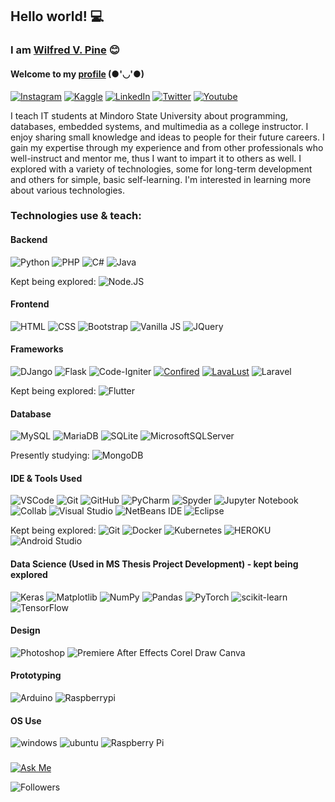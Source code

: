 ## Hello world! 💻

### I am [Wilfred V. Pine](https://wilfredpine.github.io/) 😊

#### Welcome to my [profile](https://confired.com/) (●'◡'●)

<!--- https://dev.to/envoy_/150-badges-for-github-pnk --->
<!--- https://github.com/Ileriayo/markdown-badges#table-of-contents --->
[![Instagram](https://img.shields.io/badge/Instagram-E4405F?style=for-the-badge&logo=instagram&logoColor=white)](https://www.instagram.com/wilfredpine/)
[![Kaggle](https://img.shields.io/badge/Kaggle-20BEFF?style=for-the-badge&logo=Kaggle&logoColor=white)](https://www.kaggle.com/wilfredpine)
[![LinkedIn](https://img.shields.io/badge/LinkedIn-0077B5?style=for-the-badge&logo=linkedin&logoColor=white)](www.linkedin.com/in/wilfredpine)
[![Twitter](https://img.shields.io/badge/Twitter-1DA1F2?style=for-the-badge&logo=twitter&logoColor=white)](https://twitter.com/wilfredpine9)
[![Youtube](https://img.shields.io/badge/YouTube-FF0000?style=for-the-badge&logo=youtube&logoColor=white)](https://www.youtube.com/c/ConfiRed/)

I teach IT students at Mindoro State University about programming, databases, embedded systems, and multimedia as a college instructor. I enjoy sharing small knowledge and ideas to people for their future careers. I gain my expertise through my experience and from other professionals who well-instruct and mentor me, thus I want to impart it to others as well. I explored with a variety of technologies, some for long-term development and others for simple, basic self-learning. I'm interested in learning more about various technologies.

### Technologies use & teach:

#### Backend
![Python](https://img.shields.io/badge/Python-3776AB?style=for-the-badge&logo=python&logoColor=white)
![PHP](https://img.shields.io/badge/PHP-777BB4?style=for-the-badge&logo=php&logoColor=white)
![C#](https://img.shields.io/badge/C%23-239120?style=for-the-badge&logo=c-sharp&logoColor=white)
![Java](https://img.shields.io/badge/Java-ED8B00?style=for-the-badge&logo=java&logoColor=white)

Kept being explored:
![Node.JS](https://img.shields.io/badge/Node.js-43853D?style=for-the-badge&logo=node.js&logoColor=white)

#### Frontend
![HTML](https://img.shields.io/badge/HTML-239120?style=for-the-badge&logo=html5&logoColor=white)
![CSS](https://img.shields.io/badge/CSS-239120?&style=for-the-badge&logo=css3&logoColor=white)
![Bootstrap](https://img.shields.io/badge/Bootstrap-563D7C?style=for-the-badge&logo=bootstrap&logoColor=white)
![Vanilla JS](https://img.shields.io/badge/JavaScript-F7DF1E?style=for-the-badge&logo=javascript&logoColor=black)
![JQuery](https://img.shields.io/badge/jQuery-0769AD?style=for-the-badge&logo=jquery&logoColor=white)

#### Frameworks
![DJango](https://img.shields.io/badge/Django-092E20?style=for-the-badge&logo=django&logoColor=white)
![Flask](https://img.shields.io/badge/Flask-000000?style=for-the-badge&logo=flask&logoColor=white)
![Code-Igniter](https://img.shields.io/badge/CodeIgniter-%23EF4223.svg?style=for-the-badge&logo=codeIgniter&logoColor=white)
[![Confired](https://user-images.githubusercontent.com/53922574/201453869-4fed8c2c-1ea8-4a42-ada7-b02c02b6f273.png)](https://github.com/wilfredpine/confired)
[![LavaLust](https://user-images.githubusercontent.com/53922574/201453603-f2bda4b5-4a0a-4b04-937c-c07e2be59e1e.png)](https://github.com/ronmarasigan/LavaLust)
![Laravel](https://img.shields.io/badge/Laravel-FF2D20?style=for-the-badge&logo=laravel&logoColor=white)

Kept being explored:
![Flutter](https://img.shields.io/badge/Flutter-02569B?style=for-the-badge&logo=flutter&logoColor=white)

#### Database
![MySQL](https://img.shields.io/badge/MySQL-00000F?style=for-the-badge&logo=mysql&logoColor=white)
![MariaDB](https://img.shields.io/badge/MariaDB-003545?style=for-the-badge&logo=mariadb&logoColor=white)
![SQLite](https://img.shields.io/badge/SQLite-07405E?style=for-the-badge&logo=sqlite&logoColor=white)
![MicrosoftSQLServer](https://img.shields.io/badge/Microsoft%20SQL%20Sever-CC2927?style=for-the-badge&logo=microsoft%20sql%20server&logoColor=white)

Presently studying:
![MongoDB](https://img.shields.io/badge/MongoDB-4EA94B?style=for-the-badge&logo=mongodb&logoColor=white)

#### IDE & Tools Used
![VSCode](https://img.shields.io/badge/Visual_Studio_Code-0078D4?style=for-the-badge&logo=visual%20studio%20code&logoColor=white)
![Git](https://img.shields.io/badge/GIT-E44C30?style=for-the-badge&logo=git&logoColor=white)
![GitHub](https://img.shields.io/badge/github-%23121011.svg?style=for-the-badge&logo=github&logoColor=white)
![PyCharm](https://img.shields.io/badge/pycharm-143?style=for-the-badge&logo=pycharm&logoColor=black&color=black&labelColor=green)
![Spyder](https://img.shields.io/badge/Spyder-838485?style=for-the-badge&logo=spyder%20ide&logoColor=maroon)
![Jupyter Notebook](https://img.shields.io/badge/jupyter-%23FA0F00.svg?style=for-the-badge&logo=jupyter&logoColor=white)
![Collab](https://img.shields.io/badge/Colab-F9AB00?style=for-the-badge&logo=googlecolab&color=525252)
![Visual Studio](https://img.shields.io/badge/Visual%20Studio-5C2D91.svg?style=for-the-badge&logo=visual-studio&logoColor=white)
![NetBeans IDE](https://img.shields.io/badge/NetBeansIDE-1B6AC6.svg?style=for-the-badge&logo=apache-netbeans-ide&logoColor=white)
![Eclipse](https://img.shields.io/badge/Eclipse-2C2255?style=for-the-badge&logo=eclipse&logoColor=white)

Kept being explored:
![Git](https://img.shields.io/badge/GIT-E44C30?style=for-the-badge&logo=git&logoColor=white)
![Docker](https://img.shields.io/badge/docker-%230db7ed.svg?style=for-the-badge&logo=docker&logoColor=white)
![Kubernetes](https://img.shields.io/badge/kubernetes-%23326ce5.svg?style=for-the-badge&logo=kubernetes&logoColor=white)
![HEROKU](https://img.shields.io/badge/Heroku-430098?style=for-the-badge&logo=heroku&logoColor=white)
![Android Studio](https://img.shields.io/badge/Android_Studio-3DDC84?style=for-the-badge&logo=android-studio&logoColor=white)

#### Data Science (Used in MS Thesis Project Development) - kept being explored
![Keras](https://img.shields.io/badge/Keras-%23D00000.svg?style=for-the-badge&logo=Keras&logoColor=white)
![Matplotlib](https://img.shields.io/badge/Matplotlib-%23ffffff.svg?style=for-the-badge&logo=Matplotlib&logoColor=black)
![NumPy](https://img.shields.io/badge/numpy-%23013243.svg?style=for-the-badge&logo=numpy&logoColor=white)
![Pandas](https://img.shields.io/badge/pandas-%23150458.svg?style=for-the-badge&logo=pandas&logoColor=white)
![PyTorch](https://img.shields.io/badge/PyTorch-%23EE4C2C.svg?style=for-the-badge&logo=PyTorch&logoColor=white)
![scikit-learn](https://img.shields.io/badge/scikit--learn-%23F7931E.svg?style=for-the-badge&logo=scikit-learn&logoColor=white)
![TensorFlow](https://img.shields.io/badge/TensorFlow-%23FF6F00.svg?style=for-the-badge&logo=TensorFlow&logoColor=white)

#### Design
![Photoshop](https://aleen42.github.io/badges/src/photoshop.svg)
![Premiere](https://aleen42.github.io/badges/src/premiere.svg)
After Effects
Corel Draw
Canva

#### Prototyping
![Arduino](https://img.shields.io/badge/Arduino-00979D?style=for-the-badge&logo=Arduino&logoColor=white)
![Raspberrypi](https://img.shields.io/badge/Raspberry%20Pi-A22846?style=for-the-badge&logo=Raspberry%20Pi&logoColor=white)

#### OS Use
![windows](https://img.shields.io/badge/Windows-0078D6?style=for-the-badge&logo=windows&logoColor=white)
![ubuntu](https://img.shields.io/badge/Ubuntu-E95420?style=for-the-badge&logo=ubuntu&logoColor=white)
![Raspberry Pi](https://img.shields.io/badge/-RaspberryPi-C51A4A?style=for-the-badge&logo=Raspberry-Pi)

### 

[![Ask Me](https://img.shields.io/badge/Ask%20me-anything-1abc9c.svg)](only.master.red@gmail.com)

![Followers](https://img.shields.io/github/followers/wilfredpine.svg?style=social&label=Follow&maxAge=2592000)

<!---
wilfredpine/wilfredpine is a ✨ special ✨ repository because its `README.md` (this file) appears on your GitHub profile.
You can click the Preview link to take a look at your changes.
--->
